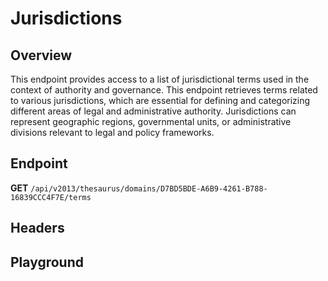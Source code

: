 <script setup>
import SwaggerUI from "@/swagger/view/SwaggerUI.vue"
import swaggerJson from "@/swagger/json/thesaurus/authority/jurisdictions.json";

const swaggerSpecs = [
  { json:swaggerJson, protected: false },
]
</script>

# Jurisdictions

## Overview

This endpoint provides access to a list of jurisdictional terms used in the context of authority and governance. This endpoint retrieves terms related to various jurisdictions, which are essential for defining and categorizing different areas of legal and administrative authority. Jurisdictions can represent geographic regions, governmental units, or administrative divisions relevant to legal and policy frameworks.


## Endpoint

**GET** `/api/v2013/thesaurus/domains/D7BD5BDE-A6B9-4261-B788-16839CCC4F7E/terms`

## Headers
<!--@include: @/../components/common/header/accept.md-->

## Playground

<SwaggerUI :swaggerSpecs="swaggerSpecs" />